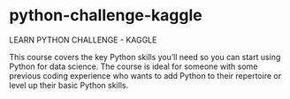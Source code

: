 # python-challenge-kaggle
 LEARN PYTHON CHALLENGE - KAGGLE
 
 This course covers the key Python skills you’ll need so you can start using Python for data science. The course is ideal for 
 someone with some previous coding experience who wants to add Python to their repertoire or level up their basic 
 Python skills.
